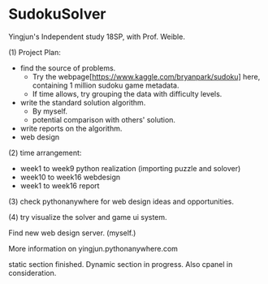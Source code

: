 # SudokuSolver
Yingjun's Independent study 18SP, with Prof. Weible.

(1) Project Plan: 

- find the source of problems.
  * Try the webpage[https://www.kaggle.com/bryanpark/sudoku] here, containing 1 million sudoku game metadata. 
  * If time allows, try grouping the data with difficulty levels.
- write the standard solution algorithm.
  * By myself.
  * potential comparison with others' solution.
- write reports on the algorithm.
- web design


(2) time arrangement:

 - week1 to week9 python realization (importing puzzle and solover)
 - week10 to week16 webdesign
 - week1 to week16 report

(3) check pythonanywhere for web design ideas and opportunities.

(4) try visualize the solver and game ui system.

Find new web design server. (myself.)

More information on yingjun.pythonanywhere.com

static section finished. Dynamic section in progress.
Also cpanel in consideration.
